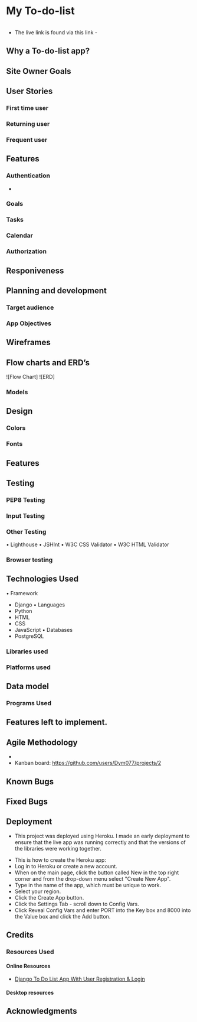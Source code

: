 # My To-do-list
![]()


- The live link is found via this link - [](https://dymo-my-todo-list-7a30e9c04781.herokuapp.com/)


## Why a To-do-list app?

### 

### 
### 
## Site Owner Goals
## User Stories

### First time user

### Returning user

### Frequent user

## Features
### Authentication
* 
### Goals
### Tasks
### Calendar
### Authorization
## Responiveness

## Planning and development
### Target audience
### App Objectives

## Wireframes

## Flow charts and ERD’s


![Flow Chart]
![ERD]

### Models

## Design
### Colors
### Fonts

## Features

## Testing

### PEP8 Testing

### Input Testing

### Other Testing
•	Lighthouse
•	JSHInt 
•	W3C CSS Validator
•	W3C HTML Validator
### Browser testing

## Technologies Used
•	Framework
-	Django
•	Languages
-	Python
-	HTML
-	CSS
-	JavaScript
•	Databases
-   PostgreSQL
### Libraries used

### Platforms used

## Data model

### Programs Used

## Features left to implement.

## Agile Methodology
* 
* Kanban board: https://github.com/users/Dym077/projects/2 

## Known Bugs

## Fixed Bugs

## Deployment
* This project was deployed using Heroku.
I made an early deployment to ensure that the live app was running correctly and that the versions of the libraries were working together.
- This is how to create the Heroku app:
- Log in to Heroku or create a new account.
- When on the main page, click the button called New in the top right corner and from the drop-down menu select "Create New App".
- Type in the name of the app, which must be unique to work.
- Select your region.
- Click the Create App button.
- Click the Settings Tab - scroll down to Config Vars.
- Click Reveal Config Vars and enter PORT into the Key box and 8000 into the Value box and click the Add button.

## Credits

### Resources Used

#### Online Resources
- [Django To Do List App With User Registration & Login](https://www.youtube.com/watch?v=llbtoQTt4qw&t=1484s)

#### Desktop resources

## Acknowledgments

